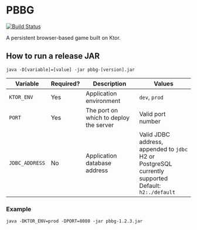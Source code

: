 # PBBG

[![Build Status](https://travis-ci.com/yzaoui/pbbg-legacy.svg?branch=master)](https://travis-ci.com/yzaoui/pbbg-legacy)

A persistent browser-based game built on Ktor.

## How to run a release JAR
`java -D[variable]=[value] -jar pbbg-[version].jar`

|Variable|Required?|Description|Values|
|---|---|---|---|
|`KTOR_ENV`|Yes|Application environment|`dev`, `prod`|
|`PORT`|Yes|The port on which to deploy the server|Valid port number|
|`JDBC_ADDRESS`|No|Application database address|Valid JDBC address, appended to `jdbc`<br>H2 or PostgreSQL currently supported<br>Default: `h2:./default`|

### Example

`java -DKTOR_ENV=prod -DPORT=8080 -jar pbbg-1.2.3.jar`
